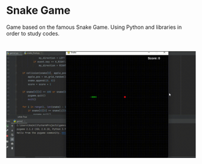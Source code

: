 # Snake Game
Game based on the famous Snake Game. Using Python and libraries in order to study codes.
#
![](https://github.com/Hanabusa7/Snake-Game/blob/main/GIF-SNAKE.gif)

